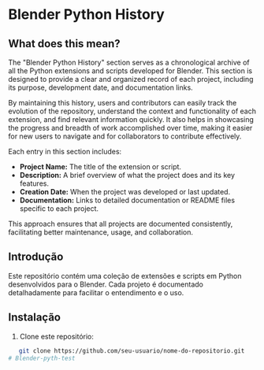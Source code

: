 # Blender Python History

## What does this mean?

The "Blender Python History" section serves as a chronological archive of all the Python extensions and scripts developed for Blender. This section is designed to provide a clear and organized record of each project, including its purpose, development date, and documentation links.

By maintaining this history, users and contributors can easily track the evolution of the repository, understand the context and functionality of each extension, and find relevant information quickly. It also helps in showcasing the progress and breadth of work accomplished over time, making it easier for new users to navigate and for collaborators to contribute effectively.

Each entry in this section includes:

- **Project Name:** The title of the extension or script.
- **Description:** A brief overview of what the project does and its key features.
- **Creation Date:** When the project was developed or last updated.
- **Documentation:** Links to detailed documentation or README files specific to each project.

This approach ensures that all projects are documented consistently, facilitating better maintenance, usage, and collaboration.

<!-- ## Índice

- [Introdução](#introdução)
- [Instalação](#instalação)
- [Uso](#uso)
- [Projetos e Extensões](#projetos-e-extensões)
- [Contribuição](#contribuição)
- [Licença](#licença) -->

## Introdução

Este repositório contém uma coleção de extensões e scripts em Python desenvolvidos para o Blender. Cada projeto é documentado detalhadamente para facilitar o entendimento e o uso.

## Instalação

1. Clone este repositório:

```sh
   git clone https://github.com/seu-usuario/nome-do-repositorio.git
#   B l e n d e r - p y t h - t e s t  
 